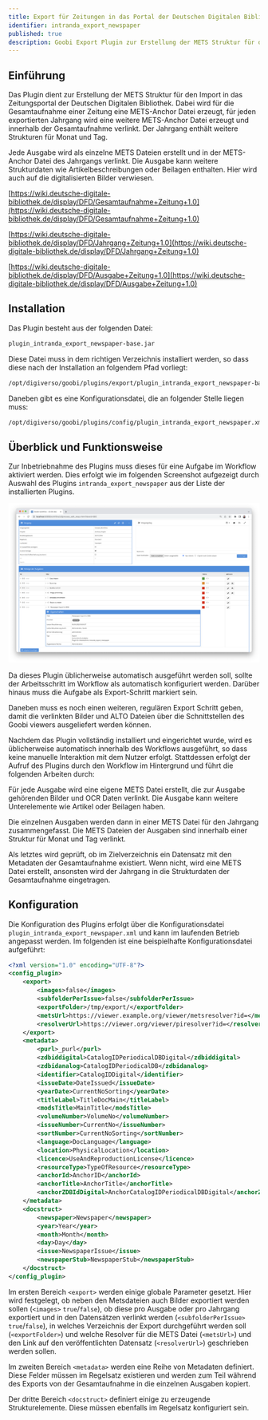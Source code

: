 ```yaml
---
title: Export für Zeitungen in das Portal der Deutschen Digitalen Bibliothek
identifier: intranda_export_newspaper
published: true
description: Goobi Export Plugin zur Erstellung der METS Struktur für den Import in das Zeitungsportal der DDB
---
```

## Einführung
Das Plugin dient zur Erstellung der METS Struktur für den Import in das Zeitungsportal der Deutschen Digitalen Bibliothek. Dabei wird für die Gesamtaufnahme einer Zeitung eine METS-Anchor Datei erzeugt, für jeden exportierten Jahrgang wird eine weitere METS-Anchor Datei erzeugt und innerhalb der Gesamtaufnahme verlinkt. Der Jahrgang enthält weitere Strukturen für Monat und Tag.

Jede Ausgabe wird als einzelne METS Dateien erstellt und in der METS-Anchor Datei des Jahrgangs verlinkt. Die Ausgabe kann weitere Strukturdaten wie Artikelbeschreibungen oder Beilagen enthalten. Hier wird auch auf die digitalisierten Bilder verwiesen.

[https://wiki.deutsche-digitale-bibliothek.de/display/DFD/Gesamtaufnahme+Zeitung+1.0](https://wiki.deutsche-digitale-bibliothek.de/display/DFD/Gesamtaufnahme+Zeitung+1.0)

[https://wiki.deutsche-digitale-bibliothek.de/display/DFD/Jahrgang+Zeitung+1.0](https://wiki.deutsche-digitale-bibliothek.de/display/DFD/Jahrgang+Zeitung+1.0)

[https://wiki.deutsche-digitale-bibliothek.de/display/DFD/Ausgabe+Zeitung+1.0](https://wiki.deutsche-digitale-bibliothek.de/display/DFD/Ausgabe+Zeitung+1.0)


## Installation
Das Plugin besteht aus der folgenden Datei:

```bash
plugin_intranda_export_newspaper-base.jar
```

Diese Datei muss in dem richtigen Verzeichnis installiert werden, so dass diese nach der Installation an folgendem Pfad vorliegt:

```bash
/opt/digiverso/goobi/plugins/export/plugin_intranda_export_newspaper-base.jar
```

Daneben gibt es eine Konfigurationsdatei, die an folgender Stelle liegen muss:

```bash
/opt/digiverso/goobi/plugins/config/plugin_intranda_export_newspaper.xml
```


## Überblick und Funktionsweise
Zur Inbetriebnahme des Plugins muss dieses für eine Aufgabe im Workflow aktiviert werden. Dies erfolgt wie im folgenden Screenshot aufgezeigt durch Auswahl des Plugins `intranda_export_newspaper` aus der Liste der installierten Plugins.

![Integration des Plugins in den Workflow](screen1_de.png)

Da dieses Plugin üblicherweise automatisch ausgeführt werden soll, sollte der Arbeitsschritt im Workflow als automatisch konfiguriert werden. Darüber hinaus muss die Aufgabe als Export-Schritt markiert sein.

Daneben muss es noch einen weiteren, regulären Export Schritt geben, damit die verlinkten Bilder und ALTO Dateien über die Schnittstellen des Goobi viewers ausgeliefert werden können.

Nachdem das Plugin vollständig installiert und eingerichtet wurde, wird es üblicherweise automatisch innerhalb des Workflows ausgeführt, so dass keine manuelle Interaktion mit dem Nutzer erfolgt. Stattdessen erfolgt der Aufruf des Plugins durch den Workflow im Hintergrund und führt die folgenden Arbeiten durch:

Für jede Ausgabe wird eine eigene METS Datei erstellt, die zur Ausgabe gehörenden Bilder und OCR Daten verlinkt. Die Ausgabe kann weitere Unterelemente wie Artikel oder Beilagen haben.

Die einzelnen Ausgaben werden dann in einer METS Datei für den Jahrgang zusammengefasst. Die METS Dateien der Ausgaben sind innerhalb einer Struktur für Monat und Tag verlinkt.

Als letztes wird geprüft, ob im Zielverzeichnis ein Datensatz mit den Metadaten der Gesamtaufnahme existiert. Wenn nicht, wird eine METS Datei erstellt, ansonsten wird der Jahrgang in die Strukturdaten der Gesamtaufnahme eingetragen.


## Konfiguration
Die Konfiguration des Plugins erfolgt über die Konfigurationsdatei `plugin_intranda_export_newspaper.xml` und kann im laufenden Betrieb angepasst werden. Im folgenden ist eine beispielhafte Konfigurationsdatei aufgeführt:

```xml
<?xml version="1.0" encoding="UTF-8"?>
<config_plugin>
    <export>
        <images>false</images>
        <subfolderPerIssue>false</subfolderPerIssue>
        <exportFolder>/tmp/export/</exportFolder>
        <metsUrl>https://viewer.example.org/viewer/metsresolver?id=</metsUrl>
        <resolverUrl>https://viewer.org/viewer/piresolver?id=</resolverUrl>
    </export>
    <metadata>
        <purl>_purl</purl>
        <zdbiddigital>CatalogIDPeriodicalDBDigital</zdbiddigital>
        <zdbidanalog>CatalogIDPeriodicalDB</zdbidanalog>
        <identifier>CatalogIDDigital</identifier>
        <issueDate>DateIssued</issueDate>
        <yearDate>CurrentNoSorting</yearDate>
        <titleLabel>TitleDocMain</titleLabel>
        <modsTitle>MainTitle</modsTitle>
        <volumeNumber>VolumeNo</volumeNumber>
        <issueNumber>CurrentNo</issueNumber>
        <sortNumber>CurrentNoSorting</sortNumber>
        <language>DocLanguage</language>
        <location>PhysicalLocation</location>
        <licence>UseAndReproductionLicense</licence>
        <resourceType>TypeOfResource</resourceType>
        <anchorId>AnchorID</anchorId>
        <anchorTitle>AnchorTitle</anchorTitle>
        <anchorZDBIdDigital>AnchorCatalogIDPeriodicalDBDigital</anchorZDBIdDigital>
    </metadata>
    <docstruct>
        <newspaper>Newspaper</newspaper>
        <year>Year</year>
        <month>Month</month>
        <day>Day</day>
        <issue>NewspaperIssue</issue>
        <newspaperStub>NewspaperStub</newspaperStub>
    </docstruct>
</config_plugin>
```

Im ersten Bereich `<export>` werden einige globale Parameter gesetzt. Hier wird festgelegt, ob neben den Metsdateien auch Bilder exportiert werden sollen (`<images>` `true`/`false`), ob diese pro Ausgabe oder pro Jahrgang exportiert und in den Datensätzen verlinkt werden (`<subfolderPerIssue>` `true`/`false`), in welches Verzeichnis der Export durchgeführt werden soll (`<exportFolder>`) und welche Resolver für die METS Datei (`<metsUrl>`) und den Link auf den veröffentlichten Datensatz (`<resolverUrl>`) geschrieben werden sollen.

Im zweiten Bereich `<metadata>` werden eine Reihe von Metadaten definiert. Diese Felder müssen im Regelsatz existieren und werden zum Teil während des Exports von der Gesamtaufnahme in die einzelnen Ausgaben kopiert.

Der dritte Bereich `<docstruct>` definiert einige zu erzeugende Strukturelemente. Diese müssen ebenfalls im Regelsatz konfiguriert sein.
